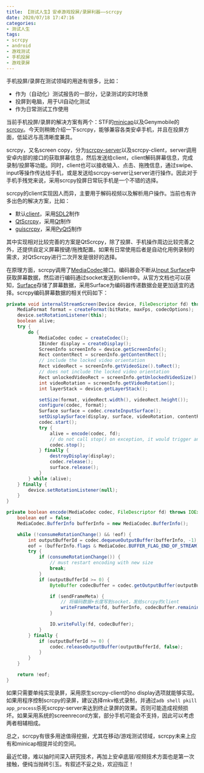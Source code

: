 ```yaml
---
title: 【测试人生】安卓游戏投屏/录屏利器——scrcpy
date: 2020/07/18 17:47:16
categories:
- 测试人生
tags:
- scrcpy
- android
- 游戏测试
- 手机投屏
- 游戏录屏
---
```


手机投屏/录屏在测试领域的用途有很多，比如：

- 作为（自动化）测试报告的一部分，记录测试的实时场景
- 投屏到电脑，用于UI自动化测试
- 作为日常测试工作使用

当前手机投屏/录屏的解决方案有两个：STF的[minicap](https://github.com/openstf/minicap)以及Genymobile的[scrcpy](https://github.com/Genymobile/scrcpy)。今天则稍微介绍一下scrcpy，能够兼容各类安卓手机，并且在投屏方面，低延迟与高清晰度兼具。

<!-- more -->

scrcpy，又名screen copy，分为[scrcpy-server](https://github.com/Genymobile/scrcpy/tree/master/server)以及scrcpy-client，server调用安卓内部的接口的获取屏幕信息，然后发送给client，client解码屏幕信息，完成录制/投屏等功能。同时，client也可以接收输入、点击、拖拽信息，通过swipe、input等操作传达给手机，或是发送给scrcpy-server让server进行操作。因此对于手机手残党来说，采用scrcpy投屏日常玩手机是一个不错的选择。

scrcpy的client实现因人而异，主要用于解码视频以及解析用户操作。当前也有许多出色的解决方案，比如：

- 默认[client](https://github.com/Genymobile/scrcpy/tree/master/app)，采用[SDL2](https://www.libsdl.org/index.php)制作
- [QtScrcpy](https://github.com/barry-ran/QtScrcpy)，采用[Qt](https://www.qt.io/cn)制作
- [guiscrcpy](https://github.com/srevinsaju/guiscrcpy)，采用[PyQt5](https://pypi.org/project/PyQt5/)制作

其中实现相对比较完善的方案是QtScrcpy，除了投屏、手机操作周边比较完善之外，还提供自定义屏幕按键/拖拽配置。如果有日常使用后者是自动化用例录制的需求，对QtScrcpy进行二次开发是很好的选择。

在原理方面，scrcpy调用了[MediaCodec](https://developer.android.com/reference/android/media/MediaCodec.html)接口。编码器会不断从[Input Surface](https://developer.android.com/reference/android/view/Surface)中获取屏幕数据，然后进行编码通过socket发送到client中。从官方文档也可以获知，[Surface](https://developer.android.com/reference/android/view/Surface)存储了屏幕数据，采用Surface为编码器传递数据会是更加适宜的选择。scrcpy编码屏幕数据的相关代码如下：

```java
private void internalStreamScreen(Device device, FileDescriptor fd) throws IOException {
    MediaFormat format = createFormat(bitRate, maxFps, codecOptions);
    device.setRotationListener(this);
    boolean alive;
    try {
        do {
            MediaCodec codec = createCodec();
            IBinder display = createDisplay();
            ScreenInfo screenInfo = device.getScreenInfo();
            Rect contentRect = screenInfo.getContentRect();
            // include the locked video orientation
            Rect videoRect = screenInfo.getVideoSize().toRect();
            // does not include the locked video orientation
            Rect unlockedVideoRect = screenInfo.getUnlockedVideoSize().toRect();
            int videoRotation = screenInfo.getVideoRotation();
            int layerStack = device.getLayerStack();

            setSize(format, videoRect.width(), videoRect.height());
            configure(codec, format);
            Surface surface = codec.createInputSurface();
            setDisplaySurface(display, surface, videoRotation, contentRect, unlockedVideoRect, layerStack);
            codec.start();
            try {
                alive = encode(codec, fd);
                // do not call stop() on exception, it would trigger an IllegalStateException
                codec.stop();
            } finally {
                destroyDisplay(display);
                codec.release();
                surface.release();
            }
        } while (alive);
    } finally {
        device.setRotationListener(null);
    }
}

private boolean encode(MediaCodec codec, FileDescriptor fd) throws IOException {
    boolean eof = false;
    MediaCodec.BufferInfo bufferInfo = new MediaCodec.BufferInfo();

    while (!consumeRotationChange() && !eof) {
        int outputBufferId = codec.dequeueOutputBuffer(bufferInfo, -1);
        eof = (bufferInfo.flags & MediaCodec.BUFFER_FLAG_END_OF_STREAM) != 0;
        try {
            if (consumeRotationChange()) {
                // must restart encoding with new size
                break;
            }
            if (outputBufferId >= 0) {
                ByteBuffer codecBuffer = codec.getOutputBuffer(outputBufferId);

                if (sendFrameMeta) {
                    // 将编码数据+长度写到socket，发给scrcpy的client
                    writeFrameMeta(fd, bufferInfo, codecBuffer.remaining());
                }

                IO.writeFully(fd, codecBuffer);
            }
        } finally {
            if (outputBufferId >= 0) {
                codec.releaseOutputBuffer(outputBufferId, false);
            }
        }
    }

    return !eof;
}
```

如果只需要单纯实现录屏，采用原生scrcpy-client的no display选项就能够实现。如果用程序控制scrcpy的录屏，建议选择mkv格式录制，并通过`adb shell pkill app_process`杀死scrcpy-server来达到终止录屏的效果。否则可能造成视频损坏。如果采用系统的screenrecord方案，部分手机可能会不支持，因此可以考虑两者相辅相成。

总之，scrcpy有很多用途值得挖掘，尤其在移动/游戏测试领域，scrcpy未来上应有和minicap相提并论的空间。

最近忙碌，难以抽时间深入研究技术，再加上安卓底层/视频技术方面也是第一次接触，便纯当抛砖引玉。有叙述不妥之处，欢迎指正！
